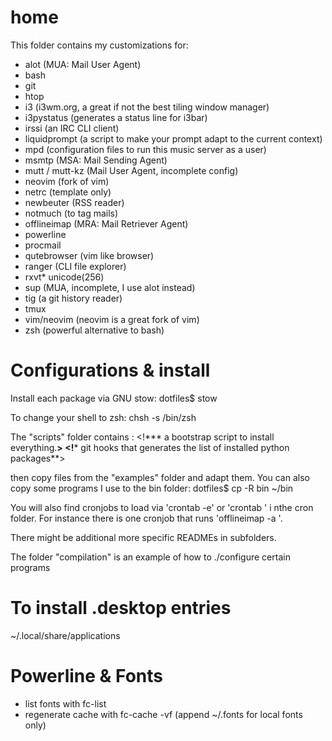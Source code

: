 home
====

This folder contains my customizations for:
* alot (MUA: Mail User Agent)
* bash
* git
* htop
* i3 (i3wm.org, a great if not the best tiling window manager)
* i3pystatus (generates a status line for i3bar)
* irssi (an IRC CLI client)
* liquidprompt (a script to make your prompt adapt to the current context)
* mpd (configuration files to run this music server as a user)
* msmtp (MSA: Mail Sending Agent)
* mutt / mutt-kz (Mail User Agent, incomplete config)
* neovim (fork of vim)
* netrc (template only)
* newbeuter (RSS reader)
* notmuch (to tag mails)
* offlineimap (MRA: Mail Retriever Agent)
* powerline
* procmail
* qutebrowser (vim like browser)
* ranger (CLI file explorer)
* rxvt* unicode(256)
* sup (MUA, incomplete, I use alot instead)
* tig (a git history reader)
* tmux
* vim/neovim (neovim is a great fork of vim)
* zsh (powerful alternative to bash)

Configurations & install
====
Install each package via GNU stow:
	dotfiles$ stow <PKG>

To change your shell to zsh:
chsh -s /bin/zsh <login>


The "scripts" folder contains :
<!***  a bootstrap script to install everything.**>
<!*** git hooks that generates the list of installed python packages**>

then copy files from the "examples" folder and adapt them.
You can also copy some programs I use to the bin folder:
	dotfiles$ cp -R bin ~/bin

You will also find cronjobs to load via 'crontab -e' or 'crontab <file>' i nthe cron folder. For instance there is one cronjob that runs 'offlineimap -a <account>'.

There might be additional more specific READMEs in subfolders.


The folder "compilation" is an example of how to ./configure certain programs

To install .desktop entries
====
~/.local/share/applications


Powerline & Fonts
====

* list fonts with fc-list
* regenerate cache with fc-cache -vf  (append ~/.fonts for local fonts only)

